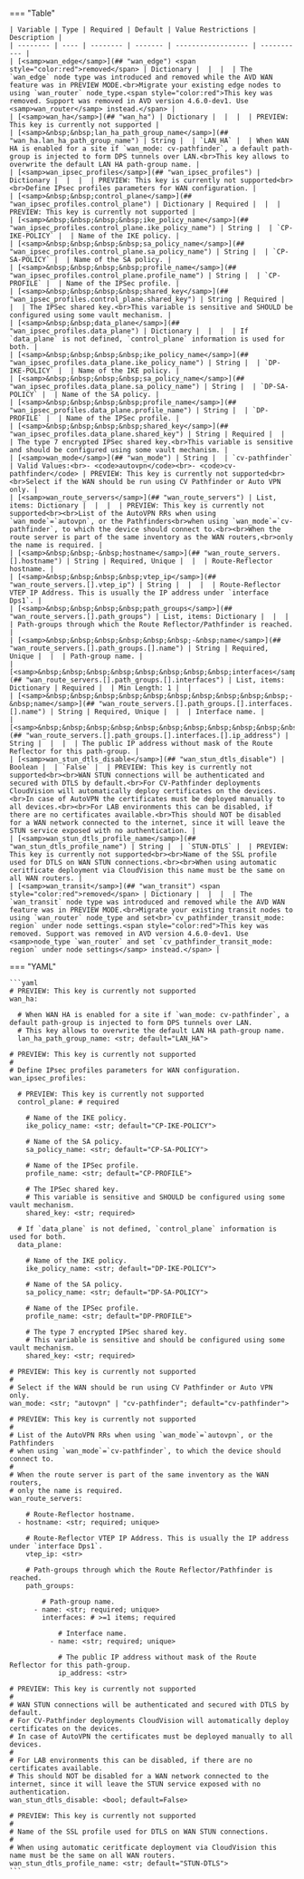 <!--
  ~ Copyright (c) 2024 Arista Networks, Inc.
  ~ Use of this source code is governed by the Apache License 2.0
  ~ that can be found in the LICENSE file.
  -->
=== "Table"

    | Variable | Type | Required | Default | Value Restrictions | Description |
    | -------- | ---- | -------- | ------- | ------------------ | ----------- |
    | [<samp>wan_edge</samp>](## "wan_edge") <span style="color:red">removed</span> | Dictionary |  |  |  | The `wan_edge` node type was introduced and removed while the AVD WAN feature was in PREVIEW MODE.<br>Migrate your existing edge nodes to using `wan_router` node_type.<span style="color:red">This key was removed. Support was removed in AVD version 4.6.0-dev1. Use <samp>wan_router</samp> instead.</span> |
    | [<samp>wan_ha</samp>](## "wan_ha") | Dictionary |  |  |  | PREVIEW: This key is currently not supported |
    | [<samp>&nbsp;&nbsp;lan_ha_path_group_name</samp>](## "wan_ha.lan_ha_path_group_name") | String |  | `LAN_HA` |  | When WAN HA is enabled for a site if `wan_mode: cv-pathfinder`, a default path-group is injected to form DPS tunnels over LAN.<br>This key allows to overwrite the default LAN HA path-group name. |
    | [<samp>wan_ipsec_profiles</samp>](## "wan_ipsec_profiles") | Dictionary |  |  |  | PREVIEW: This key is currently not supported<br><br>Define IPsec profiles parameters for WAN configuration. |
    | [<samp>&nbsp;&nbsp;control_plane</samp>](## "wan_ipsec_profiles.control_plane") | Dictionary | Required |  |  | PREVIEW: This key is currently not supported |
    | [<samp>&nbsp;&nbsp;&nbsp;&nbsp;ike_policy_name</samp>](## "wan_ipsec_profiles.control_plane.ike_policy_name") | String |  | `CP-IKE-POLICY` |  | Name of the IKE policy. |
    | [<samp>&nbsp;&nbsp;&nbsp;&nbsp;sa_policy_name</samp>](## "wan_ipsec_profiles.control_plane.sa_policy_name") | String |  | `CP-SA-POLICY` |  | Name of the SA policy. |
    | [<samp>&nbsp;&nbsp;&nbsp;&nbsp;profile_name</samp>](## "wan_ipsec_profiles.control_plane.profile_name") | String |  | `CP-PROFILE` |  | Name of the IPSec profile. |
    | [<samp>&nbsp;&nbsp;&nbsp;&nbsp;shared_key</samp>](## "wan_ipsec_profiles.control_plane.shared_key") | String | Required |  |  | The IPSec shared key.<br>This variable is sensitive and SHOULD be configured using some vault mechanism. |
    | [<samp>&nbsp;&nbsp;data_plane</samp>](## "wan_ipsec_profiles.data_plane") | Dictionary |  |  |  | If `data_plane` is not defined, `control_plane` information is used for both. |
    | [<samp>&nbsp;&nbsp;&nbsp;&nbsp;ike_policy_name</samp>](## "wan_ipsec_profiles.data_plane.ike_policy_name") | String |  | `DP-IKE-POLICY` |  | Name of the IKE policy. |
    | [<samp>&nbsp;&nbsp;&nbsp;&nbsp;sa_policy_name</samp>](## "wan_ipsec_profiles.data_plane.sa_policy_name") | String |  | `DP-SA-POLICY` |  | Name of the SA policy. |
    | [<samp>&nbsp;&nbsp;&nbsp;&nbsp;profile_name</samp>](## "wan_ipsec_profiles.data_plane.profile_name") | String |  | `DP-PROFILE` |  | Name of the IPSec profile. |
    | [<samp>&nbsp;&nbsp;&nbsp;&nbsp;shared_key</samp>](## "wan_ipsec_profiles.data_plane.shared_key") | String | Required |  |  | The type 7 encrypted IPSec shared key.<br>This variable is sensitive and should be configured using some vault mechanism. |
    | [<samp>wan_mode</samp>](## "wan_mode") | String |  | `cv-pathfinder` | Valid Values:<br>- <code>autovpn</code><br>- <code>cv-pathfinder</code> | PREVIEW: This key is currently not supported<br><br>Select if the WAN should be run using CV Pathfinder or Auto VPN only. |
    | [<samp>wan_route_servers</samp>](## "wan_route_servers") | List, items: Dictionary |  |  |  | PREVIEW: This key is currently not supported<br><br>List of the AutoVPN RRs when using `wan_mode`=`autovpn`, or the Pathfinders<br>when using `wan_mode`=`cv-pathfinder`, to which the device should connect to.<br><br>When the route server is part of the same inventory as the WAN routers,<br>only the name is required. |
    | [<samp>&nbsp;&nbsp;-&nbsp;hostname</samp>](## "wan_route_servers.[].hostname") | String | Required, Unique |  |  | Route-Reflector hostname. |
    | [<samp>&nbsp;&nbsp;&nbsp;&nbsp;vtep_ip</samp>](## "wan_route_servers.[].vtep_ip") | String |  |  |  | Route-Reflector VTEP IP Address. This is usually the IP address under `interface Dps1`. |
    | [<samp>&nbsp;&nbsp;&nbsp;&nbsp;path_groups</samp>](## "wan_route_servers.[].path_groups") | List, items: Dictionary |  |  |  | Path-groups through which the Route Reflector/Pathfinder is reached. |
    | [<samp>&nbsp;&nbsp;&nbsp;&nbsp;&nbsp;&nbsp;-&nbsp;name</samp>](## "wan_route_servers.[].path_groups.[].name") | String | Required, Unique |  |  | Path-group name. |
    | [<samp>&nbsp;&nbsp;&nbsp;&nbsp;&nbsp;&nbsp;&nbsp;&nbsp;interfaces</samp>](## "wan_route_servers.[].path_groups.[].interfaces") | List, items: Dictionary | Required |  | Min Length: 1 |  |
    | [<samp>&nbsp;&nbsp;&nbsp;&nbsp;&nbsp;&nbsp;&nbsp;&nbsp;&nbsp;&nbsp;-&nbsp;name</samp>](## "wan_route_servers.[].path_groups.[].interfaces.[].name") | String | Required, Unique |  |  | Interface name. |
    | [<samp>&nbsp;&nbsp;&nbsp;&nbsp;&nbsp;&nbsp;&nbsp;&nbsp;&nbsp;&nbsp;&nbsp;&nbsp;ip_address</samp>](## "wan_route_servers.[].path_groups.[].interfaces.[].ip_address") | String |  |  |  | The public IP address without mask of the Route Reflector for this path-group. |
    | [<samp>wan_stun_dtls_disable</samp>](## "wan_stun_dtls_disable") | Boolean |  | `False` |  | PREVIEW: This key is currently not supported<br><br>WAN STUN connections will be authenticated and secured with DTLS by default.<br>For CV-Pathfinder deployments CloudVision will automatically deploy certificates on the devices.<br>In case of AutoVPN the certificates must be deployed manually to all devices.<br><br>For LAB environments this can be disabled, if there are no certificates available.<br>This should NOT be disabled for a WAN network connected to the internet, since it will leave the STUN service exposed with no authentication. |
    | [<samp>wan_stun_dtls_profile_name</samp>](## "wan_stun_dtls_profile_name") | String |  | `STUN-DTLS` |  | PREVIEW: This key is currently not supported<br><br>Name of the SSL profile used for DTLS on WAN STUN connections.<br><br>When using automatic ceritficate deployment via CloudVision this name must be the same on all WAN routers. |
    | [<samp>wan_transit</samp>](## "wan_transit") <span style="color:red">removed</span> | Dictionary |  |  |  | The `wan_transit` node type was introduced and removed while the AVD WAN feature was in PREVIEW MODE.<br>Migrate your existing transit nodes to using `wan_router` node_type and set<br>`cv_pathfinder_transit_mode: region` under node settings.<span style="color:red">This key was removed. Support was removed in AVD version 4.6.0-dev1. Use <samp>node_type `wan_router` and set `cv_pathfinder_transit_mode: region` under node settings</samp> instead.</span> |

=== "YAML"

    ```yaml
    # PREVIEW: This key is currently not supported
    wan_ha:

      # When WAN HA is enabled for a site if `wan_mode: cv-pathfinder`, a default path-group is injected to form DPS tunnels over LAN.
      # This key allows to overwrite the default LAN HA path-group name.
      lan_ha_path_group_name: <str; default="LAN_HA">

    # PREVIEW: This key is currently not supported
    #
    # Define IPsec profiles parameters for WAN configuration.
    wan_ipsec_profiles:

      # PREVIEW: This key is currently not supported
      control_plane: # required

        # Name of the IKE policy.
        ike_policy_name: <str; default="CP-IKE-POLICY">

        # Name of the SA policy.
        sa_policy_name: <str; default="CP-SA-POLICY">

        # Name of the IPSec profile.
        profile_name: <str; default="CP-PROFILE">

        # The IPSec shared key.
        # This variable is sensitive and SHOULD be configured using some vault mechanism.
        shared_key: <str; required>

      # If `data_plane` is not defined, `control_plane` information is used for both.
      data_plane:

        # Name of the IKE policy.
        ike_policy_name: <str; default="DP-IKE-POLICY">

        # Name of the SA policy.
        sa_policy_name: <str; default="DP-SA-POLICY">

        # Name of the IPSec profile.
        profile_name: <str; default="DP-PROFILE">

        # The type 7 encrypted IPSec shared key.
        # This variable is sensitive and should be configured using some vault mechanism.
        shared_key: <str; required>

    # PREVIEW: This key is currently not supported
    #
    # Select if the WAN should be run using CV Pathfinder or Auto VPN only.
    wan_mode: <str; "autovpn" | "cv-pathfinder"; default="cv-pathfinder">

    # PREVIEW: This key is currently not supported
    #
    # List of the AutoVPN RRs when using `wan_mode`=`autovpn`, or the Pathfinders
    # when using `wan_mode`=`cv-pathfinder`, to which the device should connect to.
    #
    # When the route server is part of the same inventory as the WAN routers,
    # only the name is required.
    wan_route_servers:

        # Route-Reflector hostname.
      - hostname: <str; required; unique>

        # Route-Reflector VTEP IP Address. This is usually the IP address under `interface Dps1`.
        vtep_ip: <str>

        # Path-groups through which the Route Reflector/Pathfinder is reached.
        path_groups:

            # Path-group name.
          - name: <str; required; unique>
            interfaces: # >=1 items; required

                # Interface name.
              - name: <str; required; unique>

                # The public IP address without mask of the Route Reflector for this path-group.
                ip_address: <str>

    # PREVIEW: This key is currently not supported
    #
    # WAN STUN connections will be authenticated and secured with DTLS by default.
    # For CV-Pathfinder deployments CloudVision will automatically deploy certificates on the devices.
    # In case of AutoVPN the certificates must be deployed manually to all devices.
    #
    # For LAB environments this can be disabled, if there are no certificates available.
    # This should NOT be disabled for a WAN network connected to the internet, since it will leave the STUN service exposed with no authentication.
    wan_stun_dtls_disable: <bool; default=False>

    # PREVIEW: This key is currently not supported
    #
    # Name of the SSL profile used for DTLS on WAN STUN connections.
    #
    # When using automatic ceritficate deployment via CloudVision this name must be the same on all WAN routers.
    wan_stun_dtls_profile_name: <str; default="STUN-DTLS">
    ```
